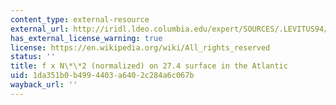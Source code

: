 ```yaml
---
content_type: external-resource
external_url: http://iridl.ldeo.columbia.edu/expert/SOURCES/.LEVITUS94/.ANNUAL/potdens/potdens/Z/partial[Z]regridLinear/X/Y/8/SM121/Y/sind/mul/2./mul/7.2700001E-05/mul/0.002/div/500/mul/9.9999997E-05/div/exch/Z/0.0274/toS/figviewer.html?my.help=more+options&map.Y.units=degree_north&map.Y.plotlast=90N&map.url=DATA+-0.02+-0.04+-0.06+-0.08+-0.1+-0.12+-0.14+-0.16+-0.18+-0.2+-0.3+-0.4+-0.5+-0.6+-0.7+-1+-2+-3+-4+0.02+0.04+0.06+0.08+0.1+0.12+0.14+0.18+0.22+0.26+0.3+0.34+0.38+0.42+0.5+0.6+0.7+VALUES+X+Y+fig-+contours+land+-fig&map.domain=+%7B+/aprod+-0.5+0.5+plotrange+X+260.+400.+plotrange+Y+-90+90+plotrange+%7D&map.domainparam=+/plotaxislength+700+psdef+/plotborder+72+psdef+/XOVY+null+psdef&map.zoom=Zoom&map.Y.plotfirst=90S&map.X.plotfirst=100W&map.X.units=degree_east&map.X.modulus=360&map.X.plotlast=40E&map.aprod.plotfirst=-0.5&map.aprod.units=1000+kilogram+meter-4&map.aprod.plotlast=0.5&map.plotaxislength=700&map.plotborder=72&map.fnt=Helvetica&map.fntsze=16&map.XOVY=auto&map.color_smoothing=1&map.iftime=25&map.mftime=25&map.fftime=200
has_external_license_warning: true
license: https://en.wikipedia.org/wiki/All_rights_reserved
status: ''
title: f x N\*\*2 (normalized) on 27.4 surface in the Atlantic
uid: 1da351b0-b499-4403-a640-2c284a6c067b
wayback_url: ''
---
```

